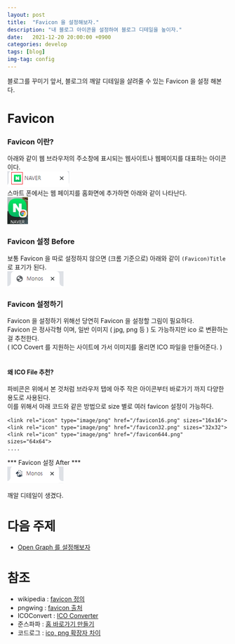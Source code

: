 ```yaml
---
layout: post
title:  "Favicon 을 설정해보자."
description: "내 블로그 아이콘을 설정하여 블로그 디테일을 높이자."
date:   2021-12-20 20:00:00 +0900
categories: develop
tags: [blog]
img-tag: config
---
```

블로그를 꾸미기 앞서, 블로그의 깨알 디테일을 살려줄 수 있는 Favicon 을 설정 해본다.  
  
# Favicon

### Favicon 이란?
아래와 같이 웹 브라우저의 주소창에 표시되는 웹사이트나 웹페이지를 대표하는 아이콘이다.  
![favicon-def](/assets/img/post-img/favicon/favicon.png)  
스마트 폰에서는 웹 페이지를 홈화면에 추가하면 아래와 같이 나타난다.  
![favicon-home](/assets/img/post-img/favicon/favicon-home.png)


### Favicon 설정 Before ###  
보통 Favicon 을 따로 설정하지 않으면 (크롬 기준으로) 아래와 같이 `(Favicon)Title` 로 표기가 된다.  
![before-favicon](/assets/img/post-img//favicon/before-favicon.png)  


### Favicon 설정하기  
Favicon 을 설정하기 위해선 당연히 Favicon 을 설정할 그림이 필요하다.  
Favicon 은 정사각형 이며, 일반 이미지 ( jpg, png 등 ) 도 가능하지만 ico 로 변환하는걸 추천한다.  
( ICO Covert 를 지원하는 사이트에 가서 이미지를 올리면 ICO 파일을 만들어준다. )  
<br>



#### 왜 ICO File 추천? ####
파비콘은 위에서 본 것처럼 브라우저 탭에 아주 작은 아이콘부터 바로가기 까지 다양한 용도로 사용된다.  
이를 위해서 아래 코드와 같은 방법으로 size 별로 여러 favicon 설정이 가능하다.

```
<link rel="icon" type="image/png" href="/favicon16.png" sizes="16x16">
<link rel="icon" type="image/png" href="/favicon32.png" sizes="32x32">
<link rel="icon" type="image/png" href="/favicon644.png" sizes="64x64"> 
....
```


*** Favicon 설정 After ***  
![after-favicon](/assets/img/post-img/favicon/after-favicon.png)    

깨알 디테일이 생겼다.



# 다음 주제
- [Open Graph 를 설정해보자][og-link]


# 참조
- wikipedia : [favicon 정의][favicon-wiki-link]
- pngwing : [favicon 출처][그림출처-링크]  
- ICOConvert : [ICO Converter][icoconvert-link]
- 준스파파 : [홈 바로가기 만들기][홈바로가기-link]
- 코드로그 : [ico, png 확장자 차이][ico vs png-link]


[favicon-wiki-link]: https://ko.wikipedia.org/wiki/%ED%8C%8C%EB%B9%84%EC%BD%98
[그림출처-링크]: https://www.pngwing.com/ko/free-png-xmupn
[icoconvert-link]: https://icoconvert.com/
[파피콘만드는방법-link]: https://ux.stories.pe.kr/106
[홈바로가기-link]: https://m.blog.naver.com/PostView.naver?isHttpsRedirect=true&blogId=nainside&logNo=221504373274
[ico vs png-link]: https://simigeum.tistory.com/18
[og-link]: /git-blog/2021/12/20/open-graph.html